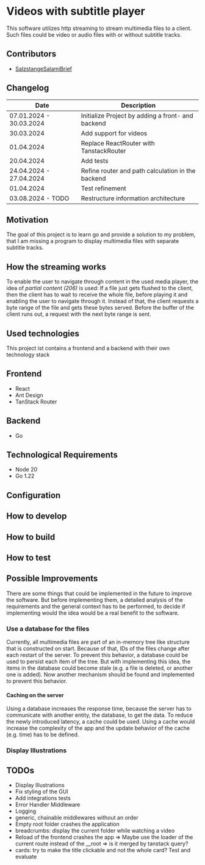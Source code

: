# Videos with subtitle player

This software utilizes http streaming to stream multimedia files to a client.
Such files could be video or audio files with or without subtitle tracks.

## Contributors

- [SalzstangeSalamiBrief](https://github.com/SalzstangeSalamiBrief)

## Changelog

| Date                    | Description                                       |
| ----------------------- | ------------------------------------------------- |
| 07.01.2024 - 30.03.2024 | Initialize Project by adding a front- and backend |
| 30.03.2024              | Add support for videos                            |
| 01.04.2024              | Replace ReactRouter with TanstackRouter           |
| 20.04.2024              | Add tests                                         |
| 24.04.2024 - 27.04.2024 | Refine router and path calculation in the backend |
| 01.04.2024              | Test refinement                                   |
| 03.08.2024 - TODO       | Restructure information architecture              |

## Motivation

The goal of this project is to learn go and provide a solution to my problem, that I am missing a program to display multimedia files with separate subtitle tracks.

## How the streaming works

To enable the user to navigate through content in the used media player, the idea of _partial content (206)_ is used:
If a file just gets flushed to the client, then the client has to wait to receive the whole file, before playing it and enabling the user to navigate through it.
Instead of that, the client requests a byte range of the file and gets these bytes served.
Before the buffer of the client runs out, a request with the next byte range is sent.

## Used technologies

This project ist contains a frontend and a backend with their own technology stack

## Frontend

- React
- Ant Design
- TanStack Router

## Backend

- Go

## Technological Requirements

- Node 20
- Go 1.22

## Configuration

## How to develop

## How to build

## How to test

## Possible Improvements

There are some things that could be implemented in the future to improve the software.
But before implementing them, a detailed analysis of the requirements and the general context has to be performed, to decide if implementing would the idea would be a real benefit to the software.

### Use a database for the files

Currently, all multimedia files are part of an in-memory tree like structure that is constructed on start.
Because of that, IDs of the files change after each restart of the server.
To prevent this behavior, a database could be used to persist each item of the tree.
But with implementing this idea, the items in the database could become stale (e.g. a file is deleted, or another one is added).
Now another mechanism should be found and implemented to prevent this behavior.

#### Caching on the server

Using a database increases the response time, because the server has to communicate with another entity, the database, to get the data.
To reduce the newly introduced latency, a cache could be used.
Using a cache would increase the complexity of the app and the update behavior of the cache (e.g. time) has to be defined.

### Display Illustrations

## TODOs

- Display Illustrations
- Fix styling of the GUI
- Add integrations tests
- Error Handler Middleware
- Logging
- generic, chainable middlewares without an order
- Empty root folder crashes the application
- breadcrumbs: display the current folder while watching a video
- Reload of the frontend crashes the app => Maybe use the loader of the current route instead of the \_\_root => is it merged by tanstack query?
- cards: try to make the title clickable and not the whole card? Test and evaluate
